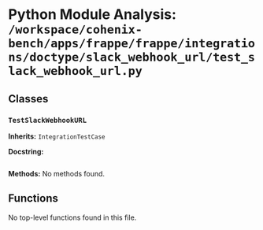 # Python Module Analysis: `/workspace/cohenix-bench/apps/frappe/frappe/integrations/doctype/slack_webhook_url/test_slack_webhook_url.py`

## Classes

### `TestSlackWebhookURL`
**Inherits:** `IntegrationTestCase`


**Docstring:**
```

```

**Methods:**
No methods found.




## Functions

No top-level functions found in this file.

